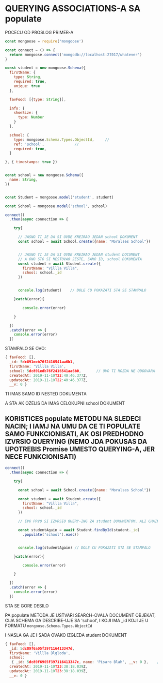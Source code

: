 # QUERYING ASSOCIATIONS-A SA populate

POCECU OD PROSLOG PRIMER-A

```javascript
const mongoose = require('mongoose')

const connect = () => {
  return mongoose.connect('mongodb://localhost:27017/whatever')
}

const student = new mongoose.Schema({
  firstName: {
    type: String,
    required: true,
    unique: true
  },

  favFood: [{type: String}],

  info: {
    shoeSize: {
      type: Number
    }
  },

  school: {
    type: mongoose.Schema.Types.ObjectId,     //
    ref: 'school',              //
    required: true,
  }

}, { timestamps: true })


const school = new mongoose.Schema({
  name: String,
})


const Student = mongoose.model('student', student)

const School = mongoose.model('school', school)

connect()
  .then(async connection => {

    try{

      // JASNO TI JE DA SI OVDE KREIRAO JEDAN school DOKUMENT
      const school = await School.create({name: "Moralses School"})


      // JASNO TI JE DA SI OVDE KREIRAO JEDAN student DOCUMENT
      // A ONO STO SI NESTOVAO JESTE, SAMO ID, school DOKUMENTA
      const student = await Student.create({
        firstName: "Villla Villa",
        school: school._id
      })


      console.log(student)    // DOLE CU POKAZATI STA SE STAMPALO

    }catch(error){

        console.error(error)

    }

  })
  .catch(error => {
    console.error(error)
  })
```

STAMPALO SE OVO:

```javascript
{ favFood: [],
  _id: 5dc891eeb76f2416541aa6b1,
  firstName: 'Villla Villa',
  school: 5dc891edb76f2416541aa6b0,       // OVO TI MOZDA NE ODGOVARA
  createdAt: 2019-11-10T22:40:46.377Z,
  updatedAt: 2019-11-10T22:40:46.377Z,
  __v: 0 }
```

TI IMAS SAMO ID NESTED DOKUMENTA

A STA AK OZELIS DA IMAS CELOKUPNI school DOKUMENT

## KORISTICES **populate** METODU NA SLEDECI NACIN; I IAMJ NA UMU DA CE TI POPULATE SAMO FUNKCIONISATI, AK OSI PREDHODNO IZVRSIO QUERYING (NEMO JDA POKUSAS DA UPOTREBIS Promise UMESTO QUERYING-A, JER NECE FUNKCIONISATI)

```javascript
connect()
  .then(async connection => {

    try{

      const school = await School.create({name: "Moralses School"})

      const student = await Student.create({
        firstName: "Villla Villa",
        school: school._id
      })

      // EVO PRVO SI IZVRSIO QUERY-ING ZA student DOKUMENTOM, ALI CHAIN-OVAO SI I populate

      const studentAgain = await Student.findById(student._id)
        .populate('school').exec()


      console.log(studentAgain) // DOLE CU POKAZATI STA SE STAMPALO

    }catch(error){

        console.error(error)

    }

  })
  .catch(error => {
    console.error(error)
  })
```

STA SE GORE DESILO

PA populate METODA JE USTVARI SEARCH-OVALA DOCUMENT OBJEKAT, CIJA SCHEMA GA DESCRIBE-UJE SA 'school', I KOJI IMA _id KOJI JE U FORMATU `mongoose.Schema.Types.ObjectId`

I NASLA GA JE I SADA OVAKO IZGLEDA student DOKUMENT

```javascript
{ favFood: [],
  _id: 5dc89f6a05f397116413347d,
  firstName: 'Villla Blgloda',
  school:
   { _id: 5dc89f6905f397116413347c, name: 'Pisaro Blah', __v: 0 },    //    EVO GA schoo lDOKUMENT SA 'SVI MSADRZAJEM'
  createdAt: 2019-11-10T23:38:18.039Z,
  updatedAt: 2019-11-10T23:38:18.039Z,
  __v: 0 }
```

